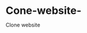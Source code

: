 # Cone-website-
Clone website 
<!DOCTYPE html>
<html lang="en">

<head>
    <meta charset="UTF-8">
    <title>fei-fei-Beauty Store</title>
    <style>
        * {
            margin: 0;
            padding: 0;
            box-sizing: border-box;
        }

        body {
            font-family: Arial, sans-serif;
            background-color: #fff7f9;
        }

        /* Sticky Header */
        header {
            position: sticky;
            top: 0;
            background-color: #ffffff;
            display: flex;
            justify-content: space-between;
            align-items: center;
            padding: 15px 30px;
            box-shadow: 0 2px 5px rgba(197, 98, 204, 0.1);
            z-index: 999;
        }

        .logo {
            font-size: 24px;
            font-weight: bold;
            color: #E91E63;
        }

        nav a {
            margin-left: 20px;
            text-decoration: none;
            color: #333;
            font-weight: 500;
        }

        nav a:hover {
            color: #E91E63;
        }


        /* Products Grid */
        .products {
            display: grid;
            grid-template-columns: repeat(4, 1fr);
            gap: 20px;
            padding: 30px;
            max-width: 1200px;
            margin: auto;
        }

        .product-card {
            background: #fff;
            border-radius: 10px;
            box-shadow: 0 2px 8px rgba(0, 0, 0, 0.1);
            overflow: hidden;
            text-align: center;
            transition: transform 0.2s;
        }

        .product-card:hover {
            transform: translateY(-5px);
        }

        .product-card img {
            width: 100%;
            height: 180px;
            object-fit: cover;
        }

        .info {
            padding: 10px;
        }

        .info p {
            margin: 5px 0;
            font-size: 14px;
        }

        .price {
            font-size: 16px;
            font-weight: bold;
            color: #4CAF50;
        }

        .discount {
            color: #E91E63;
        }
    </style>
</head>

<body>

    <header>
        <div class="logo">fei-fei Beauty Store</div>
        <nav>
            <a href="#">🏠 Home</a>
            <a href="#">📞 Contact</a>
            <a href="#">🔍 Search</a>
            <a href="#">⚙️ Setting</a>
        </nav>
    </header>


    <div class="products">
        <div class="product-card">
            <img src="picture/dior 04.webp" alt="Product 1">
            <div class="info">
                <p>Brand : Dior </p>
                <p>Type : Lipstick </p>
                <p class="discount">15% Off</p>
                <p class="price">$99.99</p>
            </div>
        </div>

        <div class="product-card">
            <img src="picture/dior 02.webp" alt="Product 5">
            <div class="info">
                <p>Brand : Dior </p>
                <p>Type : Lipstick </p>
                <p class="discount">25% Off</p>
                <p class="price">$99.50</p>
            </div>
        </div>

        <div class="product-card">
            <img src="picture/serum bueaty og joseon.jpg" alt="Product 5">
            <div class="info">
                <p>[Beauty of Joseon] Glow Deep Serum</p>
                <p class="discount">25% Off</p>
                <p class="price">$15.50</p>
            </div>
        </div>

        <div class="product-card">
            <img src="picture/BEAUTY OF JOSEON Dynasty Cream 50ml.jpg" alt="Product 2">
            <div class="info">
                <p>[Beauty of Joseon] Dynasty Cream 50m</p>
                <p class="discount">10% Off</p>
                <p class="price">$25.99</p>
            </div>
        </div>

        <div class="product-card">
            <img src="picture/BEAUTY OF JOSEON - Ground Rice.webp" alt="Product 3">
            <div class="info">
                <p>[Beauty of Joseon] Ground Rice and Honey Glow Mask</p>
                <p class="discount">20% Off</p>
                <p class="price">$18.49</p>
            </div>
        </div>

        <div class="product-card">
            <img src="picture/essence water.webp" alt="Product 4">
            <div class="info">
                <p>[Beauty of Joseon] Ginseng Cleansing Oil</p>
                <p class="discount">5% Off</p>
                <p class="price">$22.00</p>
            </div>
        </div>

        <div class="product-card">
            <img src="picture/ss1.webp" alt="Product 5">
            <div class="info">
                <p>[Beauty of Joseon] Sunscreen</p>
                <p class="discount">25% Off</p>
                <p class="price">$15.50</p>
            </div>
        </div>

        <div class="product-card">
            <img src="picture/sunscreen2.webp" alt="Product 6">
            <div class="info">
                <p>[Beauty of Joseon] Hybrid Sunscreen</p>
                <p class="discount">12% Off</p>
                <p class="price">$30.00</p>
            </div>
        </div>

        <div class="product-card">
            <img src="picture/Beauty of Joseon Red Bean Pore Mask.jpg" alt="Product 6">
            <div class="info">
                <p>[Beauty of Joseon] Red Bean Pore Mask</p>
                <p class="discount">12% Off</p>
                <p class="price">$30.00</p>
            </div>
        </div>

        <div class="product-card">
            <img src="picture/gel1.webp" alt="Product 1">
            <div class="info">
                <p>[Beauty of Joseon] Gel</p>
                <p class="discount">15% Off</p>
                <p class="price">$12.99</p>
            </div>
        </div>


        <div class="product-card">
            <img src="picture/skin1004 01.jpg" alt="Product 5">
            <div class="info">
                <p>[Skin1004] Sunscreen</p>
                <p class="discount">25% Off</p>
                <p class="price">$15.50</p>
            </div>
        </div>

        <div class="product-card">
            <img src="picture/skin1004 02.webp" alt="Product 5">
            <div class="info">
                <p>[Skin1004] Sunscreen</p>
                <p class="discount">25% Off</p>
                <p class="price">$15.50</p>
            </div>
        </div>

        <div class="product-card">
            <img src="picture/skin1004 03.webp" alt="Product 1">
            <div class="info">
                <p>[Skin1004] Serum</p>
                <p class="discount">15% Off</p>
                <p class="price">$12.99</p>
            </div>
        </div>

        <div class="product-card">
            <img src="picture/skin1004 04.webp" alt="Product 1">
            <div class="info">
                <p>[Skin1004] Serum</p>
                <p class="discount">15% Off</p>
                <p class="price">$12.99</p>
            </div>
        </div>

        <div class="product-card">
            <img src="picture/skin1004 05.jpeg" alt="Product 1">
            <div class="info">
                <p>[Skin1004] Clay mask </p>
                <p class="discount">15% Off</p>
                <p class="price">$12.99</p>
            </div>
        </div>

        <div class="product-card">
            <img src="picture/skin1004 05.webp" alt="Product 1">
            <div class="info">
                <p>[Skin1004] Essend </p>
                <p class="discount">15% Off</p>
                <p class="price">$12.99</p>
            </div>
        </div>

        <div class="product-card">
            <img src="picture/pka pkorlorn.jpg" alt="Product 1">
            <div class="info">
                <p>[Pka Blush] Pkor lorn</p>
                <p class="discount">15% Off</p>
                <p class="price">$12.99</p>
            </div>
        </div>

        <div class="product-card">
            <img src="picture/pka romdoul.jpg" alt="Product 1">
            <div class="info">
                <p>[Pka Blush] Romdoul</p>
                <p class="discount">15% Off</p>
                <p class="price">$12.99</p>
            </div>
        </div>

        <div class="product-card">
            <img src="picture/pka terkdos.jpg" alt="Product 1">
            <div class="info">
                <p>[Pka Blush] Terk dos </p>
                <p class="discount">15% Off</p>
                <p class="price">$12.99</p>
            </div>
        </div>

        <div class="product-card">
            <img src="picture/amore blush.jpg" alt="Product 1">
            <div class="info">
                <p>[amore ] </p>
                <p class="discount">15% Off</p>
                <p class="price">$12.99</p>
            </div>
        </div>





    </div>

</body>

</html>
